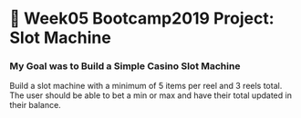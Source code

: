 # 🎰 Week05 Bootcamp2019 Project: Slot Machine

### My Goal was to Build a Simple Casino Slot Machine 

Build a slot machine with a minimum of 5 items per reel and 3 reels total. The user should be able to bet a min or max and have their total updated in their balance.

